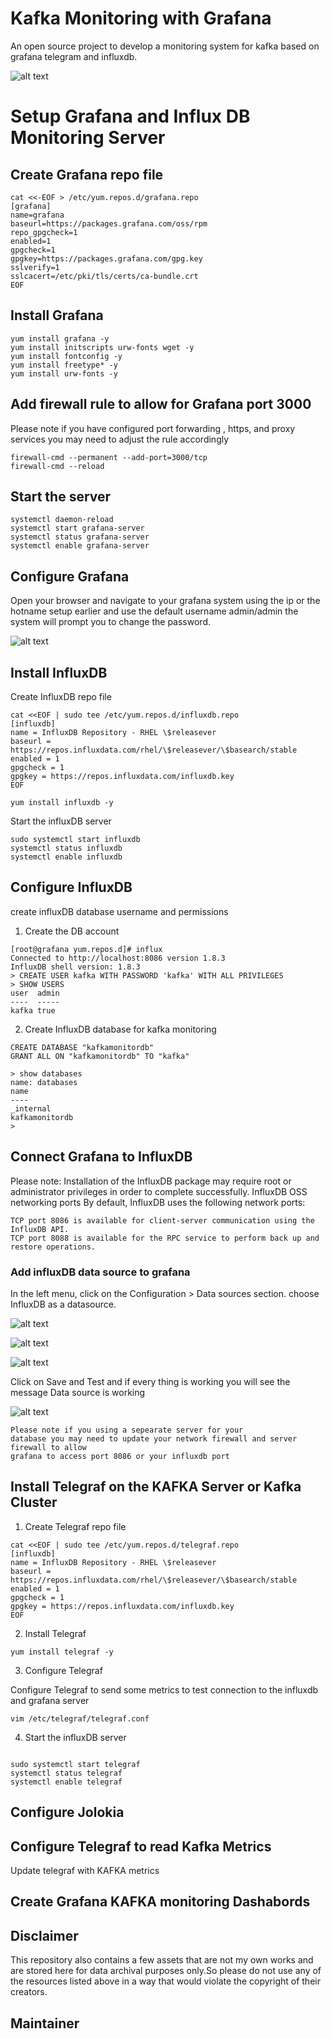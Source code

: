 # Kafka Monitoring with Grafana 
An open source project to develop a monitoring system for kafka based on grafana telegram and influxdb.

![alt text](https://github.com/allamiro/KAFKA/blob/master/kafka-monitor/kafka-monitor-pipeline-grafana.PNG)



# Setup Grafana and Influx DB  Monitoring Server


## Create Grafana repo file 

```
cat <<-EOF > /etc/yum.repos.d/grafana.repo
[grafana]
name=grafana
baseurl=https://packages.grafana.com/oss/rpm
repo_gpgcheck=1
enabled=1
gpgcheck=1
gpgkey=https://packages.grafana.com/gpg.key
sslverify=1
sslcacert=/etc/pki/tls/certs/ca-bundle.crt
EOF
```


##  Install Grafana 
```
yum install grafana -y
yum install initscripts urw-fonts wget -y
yum install fontconfig -y
yum install freetype* -y
yum install urw-fonts -y
```
## Add firewall rule to allow for Grafana port 3000

Please note if you have configured port forwarding , https, and proxy services you may need to adjust the rule accordingly
```
firewall-cmd --permanent --add-port=3000/tcp
firewall-cmd --reload
```
## Start the server

```
systemctl daemon-reload
systemctl start grafana-server
systemctl status grafana-server
systemctl enable grafana-server
```



## Configure Grafana

Open your browser and navigate to your grafana  system using the ip or the hotname setup earlier 
and use the default  username admin/admin the system will prompt you to change the password.

![alt text](https://github.com/allamiro/KAFKA/blob/master/kafka-monitor/grafana-7login.PNG)




## Install InfluxDB
Create InfluxDB repo file 
```
cat <<EOF | sudo tee /etc/yum.repos.d/influxdb.repo
[influxdb]
name = InfluxDB Repository - RHEL \$releasever
baseurl = https://repos.influxdata.com/rhel/\$releasever/\$basearch/stable
enabled = 1
gpgcheck = 1
gpgkey = https://repos.influxdata.com/influxdb.key
EOF
```

```
yum install influxdb -y
```
Start the influxDB server

```
sudo systemctl start influxdb
systemctl status influxdb
systemctl enable influxdb
```



## Configure InfluxDB 
create influxDB database username and permissions

1. Create the DB account 
```
[root@grafana yum.repos.d]# influx
Connected to http://localhost:8086 version 1.8.3
InfluxDB shell version: 1.8.3
> CREATE USER kafka WITH PASSWORD 'kafka' WITH ALL PRIVILEGES
> SHOW USERS
user  admin
----  -----
kafka true

```
2. Create InfluxDB database for kafka monitoring
```
CREATE DATABASE "kafkamonitordb"
GRANT ALL ON "kafkamonitordb" TO "kafka"
```

```
> show databases
name: databases
name
----
_internal
kafkamonitordb
>
```


## Connect Grafana to InfluxDB 
Please note:
Installation of the InfluxDB package may require root or administrator privileges in order to complete successfully.
InfluxDB OSS networking ports
By default, InfluxDB uses the following network ports:

```
TCP port 8086 is available for client-server communication using the InfluxDB API.
TCP port 8088 is available for the RPC service to perform back up and restore operations.
```
### Add influxDB data source to grafana

In the left menu, click on the Configuration > Data sources section.
choose InfluxDB as a datasource.

![alt text](https://github.com/allamiro/KAFKA/blob/master/kafka-monitor/add-influxdb-datasource.PNG)



![alt text](https://github.com/allamiro/KAFKA/blob/master/kafka-monitor/add-db1.PNG)


![alt text](https://github.com/allamiro/KAFKA/blob/master/kafka-monitor/add-db2.PNG)

Click on Save and Test  and if every thing is working you will see the message Data source is working

![alt text](https://github.com/allamiro/KAFKA/blob/master/kafka-monitor/working-datasourceinfluxdb.PNG)

```
Please note if you using a sepearate server for your
database you may need to update your network firewall and server firewall to allow
grafana to access port 8086 or your influxdb port
```

## Install Telegraf on the KAFKA Server or Kafka Cluster 

1. Create Telegraf repo file 

```
cat <<EOF | sudo tee /etc/yum.repos.d/telegraf.repo
[influxdb]
name = InfluxDB Repository - RHEL \$releasever
baseurl = https://repos.influxdata.com/rhel/\$releasever/\$basearch/stable
enabled = 1
gpgcheck = 1
gpgkey = https://repos.influxdata.com/influxdb.key
EOF
```
2. Install Telegraf 
```
yum install telegraf -y

```

3. Configure Telegraf 

Configure Telegraf to send some metrics to test connection to the influxdb and grafana server

```
vim /etc/telegraf/telegraf.conf
```





4. Start the influxDB server

```

sudo systemctl start telegraf
systemctl status telegraf
systemctl enable telegraf

```


## Configure Jolokia 






## Configure Telegraf to read Kafka Metrics

Update telegraf with KAFKA metrics




## Create Grafana KAFKA monitoring Dashabords 






## Disclaimer
This repository also contains a few assets that are not my own works and are stored here for data archival purposes only.So please  do not use any of the resources listed above in a way that would violate the copyright of their creators.





## Maintainer 









